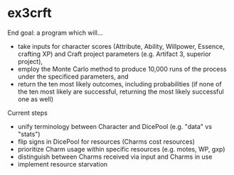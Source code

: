 # ex3crft

End goal: a program which will...

  - take inputs for character scores (Attribute, Ability, Willpower, Essence, crafting XP) and Craft project parameters (e.g. Artifact 3, superior project),
  - employ the Monte Carlo method to produce 10,000 runs of the process under the specificed parameters, and
  - return the ten most likely outcomes, including probabilities (if none of the ten most likely are successful, returning the most likely successful one as well)

Current steps
  - unify terminology between Character and DicePool (e.g. "data" vs "stats")
  - flip signs in DicePool for resources (Charms cost resources)
  - prioritize Charm usage within specific resources (e.g. motes, WP, gxp)
  - distinguish between Charms received via input and Charms in use
  - implement resource starvation
